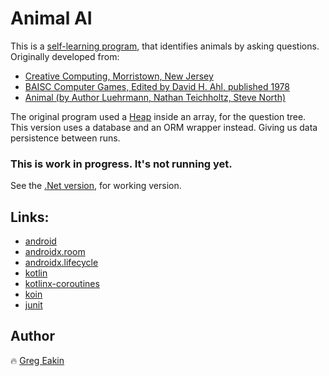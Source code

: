 # Animal AI
This is a [self-learning program](https://en.wikipedia.org/wiki/Decision_tree_learning), that identifies animals by asking questions.
Originally developed from:
* [Creative Computing, Morristown, New Jersey](https://en.wikipedia.org/wiki/Creative_Computing_(magazine))
* [BAISC Computer Games, Edited by David H. Ahl, published 1978](https://www.atariarchives.org/basicgames/index.php)
* [Animal (by Author Luehrmann, Nathan Teichholtz, Steve North)](https://www.atariarchives.org/basicgames/showpage.php?page=4)

The original program used a [Heap](https://en.wikipedia.org/wiki/Heap_(data_structure)) inside an array, for the question tree.
This version uses a database and an ORM wrapper instead. Giving us data persistence between runs.

### This is work in progress. It's not running yet.
See the [.Net version](https://github.com/GregEakin/AnimalAi.Net), for working version.

## Links:
- [android](https://www.android.com/)
- [androidx.room](https://developer.android.com/jetpack/androidx/releases/room)
- [androidx.lifecycle](https://developer.android.com/jetpack/androidx/releases/lifecycle)
- [kotlin](https://kotlinlang.org/)
- [kotlinx-coroutines](https://github.com/Kotlin/kotlinx.coroutines)
- [koin](https://insert-koin.io/)
- [junit](https://junit.org/junit4/)

## Author
:fire: [Greg Eakin](https://www.linkedin.com/in/gregeakin)
